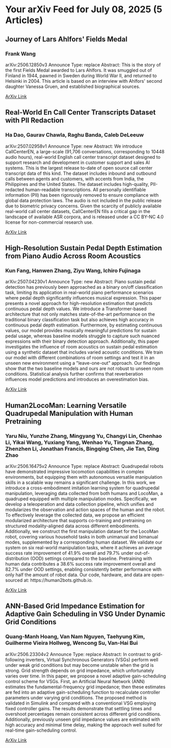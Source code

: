 <h1>Your arXiv Feed for July 08, 2025 (5 Articles)</h1>
<h2>Journey of Lars Ahlfors' Fields Medal</h2>
<h3>Frank Wang</h3>
<p>arXiv:2506.12850v3 Announce Type: replace 
Abstract: This is the story of the first Fields Medal awarded to Lars Ahlfors. It was smuggled out of Finland in 1944, pawned in Sweden during World War II, and returned to Helsinki in 2004. This article is based on an interview with Ahlfors' second daughter Vanessa Gruen, and established biographical sources.</p>
<a href='https://arxiv.org/abs/2506.12850'>ArXiv Link</a>

<h2>Real-World En Call Center Transcripts Dataset with PII Redaction</h2>
<h3>Ha Dao, Gaurav Chawla, Raghu Banda, Caleb DeLeeuw</h3>
<p>arXiv:2507.02958v1 Announce Type: new 
Abstract: We introduce CallCenterEN, a large-scale (91,706 conversations, corresponding to 10448 audio hours), real-world English call center transcript dataset designed to support research and development in customer support and sales AI systems. This is the largest release to-date of open source call center transcript data of this kind. The dataset includes inbound and outbound calls between agents and customers, with accents from India, the Philippines and the United States. The dataset includes high-quality, PII-redacted human-readable transcriptions. All personally identifiable information (PII) has been rigorously removed to ensure compliance with global data protection laws. The audio is not included in the public release due to biometric privacy concerns. Given the scarcity of publicly available real-world call center datasets, CallCenterEN fills a critical gap in the landscape of available ASR corpora, and is released under a CC BY-NC 4.0 license for non-commercial research use.</p>
<a href='https://arxiv.org/abs/2507.02958'>ArXiv Link</a>

<h2>High-Resolution Sustain Pedal Depth Estimation from Piano Audio Across Room Acoustics</h2>
<h3>Kun Fang, Hanwen Zhang, Ziyu Wang, Ichiro Fujinaga</h3>
<p>arXiv:2507.04230v1 Announce Type: new 
Abstract: Piano sustain pedal detection has previously been approached as a binary on/off classification task, limiting its application in real-world piano performance scenarios where pedal depth significantly influences musical expression. This paper presents a novel approach for high-resolution estimation that predicts continuous pedal depth values. We introduce a Transformer-based architecture that not only matches state-of-the-art performance on the traditional binary classification task but also achieves high accuracy in continuous pedal depth estimation. Furthermore, by estimating continuous values, our model provides musically meaningful predictions for sustain pedal usage, whereas baseline models struggle to capture such nuanced expressions with their binary detection approach. Additionally, this paper investigates the influence of room acoustics on sustain pedal estimation using a synthetic dataset that includes varied acoustic conditions. We train our model with different combinations of room settings and test it in an unseen new environment using a "leave-one-out" approach. Our findings show that the two baseline models and ours are not robust to unseen room conditions. Statistical analysis further confirms that reverberation influences model predictions and introduces an overestimation bias.</p>
<a href='https://arxiv.org/abs/2507.04230'>ArXiv Link</a>

<h2>Human2LocoMan: Learning Versatile Quadrupedal Manipulation with Human Pretraining</h2>
<h3>Yaru Niu, Yunzhe Zhang, Mingyang Yu, Changyi Lin, Chenhao Li, Yikai Wang, Yuxiang Yang, Wenhao Yu, Tingnan Zhang, Zhenzhen Li, Jonathan Francis, Bingqing Chen, Jie Tan, Ding Zhao</h3>
<p>arXiv:2506.16475v2 Announce Type: replace 
Abstract: Quadrupedal robots have demonstrated impressive locomotion capabilities in complex environments, but equipping them with autonomous versatile manipulation skills in a scalable way remains a significant challenge. In this work, we introduce a cross-embodiment imitation learning system for quadrupedal manipulation, leveraging data collected from both humans and LocoMan, a quadruped equipped with multiple manipulation modes. Specifically, we develop a teleoperation and data collection pipeline, which unifies and modularizes the observation and action spaces of the human and the robot. To effectively leverage the collected data, we propose an efficient modularized architecture that supports co-training and pretraining on structured modality-aligned data across different embodiments. Additionally, we construct the first manipulation dataset for the LocoMan robot, covering various household tasks in both unimanual and bimanual modes, supplemented by a corresponding human dataset. We validate our system on six real-world manipulation tasks, where it achieves an average success rate improvement of 41.9% overall and 79.7% under out-of-distribution (OOD) settings compared to the baseline. Pretraining with human data contributes a 38.6% success rate improvement overall and 82.7% under OOD settings, enabling consistently better performance with only half the amount of robot data. Our code, hardware, and data are open-sourced at: https://human2bots.github.io.</p>
<a href='https://arxiv.org/abs/2506.16475'>ArXiv Link</a>

<h2>ANN-Based Grid Impedance Estimation for Adaptive Gain Scheduling in VSG Under Dynamic Grid Conditions</h2>
<h3>Quang-Manh Hoang, Van Nam Nguyen, Taehyung Kim, Guilherme Vieira Hollweg, Wencong Su, Van-Hai Bui</h3>
<p>arXiv:2506.23304v2 Announce Type: replace 
Abstract: In contrast to grid-following inverters, Virtual Synchronous Generators (VSGs) perform well under weak grid conditions but may become unstable when the grid is strong. Grid strength depends on grid impedance, which unfortunately varies over time. In this paper, we propose a novel adaptive gain-scheduling control scheme for VSGs. First, an Artificial Neural Network (ANN) estimates the fundamental-frequency grid impedance; then these estimates are fed into an adaptive gain-scheduling function to recalculate controller parameters under varying grid conditions. The proposed method is validated in Simulink and compared with a conventional VSG employing fixed controller gains. The results demonstrate that settling times and overshoot percentages remain consistent across different grid conditions. Additionally, previously unseen grid impedance values are estimated with high accuracy and minimal time delay, making the approach well suited for real-time gain-scheduling control.</p>
<a href='https://arxiv.org/abs/2506.23304'>ArXiv Link</a>

